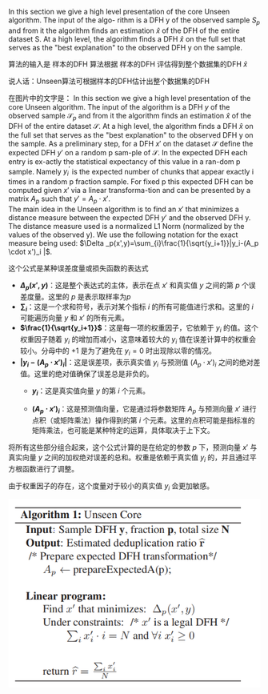 In this section we give a high level presentation of the core Unseen algorithm. The input of the algo- rithm is a DFH y of the observed sample $S_{p}$ and from it the algorithm finds an estimation $\hat{x}$ of the DFH of the entire dataset S. At a high level, the algorithm finds a DFH $\widehat{x}$ on the full set that serves as the "best explanation" to the observed DFH y on the sample.

算法的输入是  样本的DFH
算法根据 样本的DFH 评估得到整个数据集的DFH $\widehat{x}$

说人话：Unseen算法可根据样本的DFH估计出整个数据集的DFH

在图片中的文字是：
In this section we give a high level presentation of the core Unseen algorithm. The input of the algorithm is a DFH $y$ of the observed sample $\mathcal{S}_p$ and from it the algorithm finds an estimation $\hat{x}$ of the DFH of the entire dataset $\mathcal{S}$. At a high level, the algorithm finds a DFH $\hat{x}$ on the full set that serves as the "best explanation" to the observed DFH y on the sample.
As a preliminary step, for a DFH $x'$ on the dataset $\mathcal{S}$ define the expected DFH $y'$ on a random p sam-ple of $\mathcal{S}$. In the expected DFH each entry is ex-actly the statistical expectancy of this value in a ran-dom p sample. Namely $y_i^{\prime }$ is the expected number of chunks that appear exactly i times in a random p fraction sample. For fixed p this expected DFH can be computed given $x'$ via a linear transforma-tion and can be presented by a matrix $A_p$ such that $y'= A_p \cdot x'$.  
The main idea in the Unseen algorithm is to find an $x'$ that minimizes a distance measure between the expected DFH $y'$ and the observed DFH y. The distance measure used is a normalized L1 Norm (normalized by the values of the observed y). We use the following notation for the exact measure being used: 
$\Delta _p(x',y)=\sum_{i}\frac{1}{\sqrt{y_i+1}}|y_i-(A_p \cdot x')_i |$.


这个公式是某种误差度量或损失函数的表达式
- **$\Delta _p(x',y)$**：这是整个表达式的主体，表示在点 $x'$ 和真实值 $y$ 之间的第 $p$ 个误差度量。这里的 $p$ 是表示取样率为$p$
- **$\sum_{i}$**：这是一个求和符号，表示对某个指标 $i$ 的所有可能值进行求和。这里的 $i$ 可能遍历向量 $y$ 和 $x'$ 的所有元素。
- **$\frac{1}{\sqrt{y_i+1}}$**：这是每一项的权重因子，它依赖于 $y_i$ 的值。这个权重因子随着 $y_i$ 的增加而减小，这意味着较大的 $y_i$ 值在误差计算中的权重会较小。分母中的 $+1$ 是为了避免在 $y_i = 0$ 时出现除以零的情况。
- **$|y_i-(A_p \cdot x')_i |$**：这是误差项，表示真实值 $y_i$ 与预测值 $(A_p \cdot x')_i$ 之间的绝对差值。这里的绝对值确保了误差总是非负的。
  - **$y_i$**：这是真实值向量 $y$ 的第 $i$ 个元素。
  
  - **$(A_p \cdot x')_i$**：这是预测值向量，它是通过将参数矩阵 $A_p$ 与预测向量 $x'$ 进行点积（或矩阵乘法）操作得到的第 $i$ 个元素。这里的点积可能是指标准的矩阵乘法，也可能是某种特定的运算，具体取决于上下文。

将所有这些部分组合起来，这个公式计算的是在给定的参数 $p$ 下，预测向量 $x'$ 与真实向量 $y$ 之间的加权绝对误差的总和。权重是依赖于真实值 $y_i$ 的，并且通过平方根函数进行了调整。

由于权重因子的存在，这个度量对于较小的真实值 $y_i$ 会更加敏感。

<!-- Algorithm 1: Unseen Core   
Input: Sample DFH y, fraction p, total size N    
Output: Estimated deduplication ratio $\hat{r}$  
/* Prepare expected DFH transformation */  
$A_{p} \leftarrow $ prepareExpectedA(p);  
Linear program:  
Find $x^{\prime}$ that minimizes: $\Delta_{p}\left(x^{\prime},y\right)$  
Under constraints: /* $x^{\prime}$ is a legal DFH */  
$\sum_{i} x_{i}^{\prime}: i=N$ and $\forall_{i} x_{i}^{\prime} \geq 0$
return $\widehat{r}= \frac{\sum_{i} x_{i}^{\prime}}{N}$ -->

![Unseen](pic/Unseen.PNG)